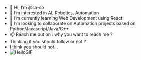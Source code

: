 

<!--
### Hi there 👋
**Sa-So/Sa-So** is a ✨ _special_ ✨ repository because its `README.md` (this file) appears on your GitHub profile.
- 🤔 I’m looking for help with 
- 💬 Ask me about 
- 😄 Pronouns: ...
- ⚡ Fun fact: ...

- 🔭 I’m currently working on Web Scraping using Javascript/Python

- 👯 I’m looking to collaborate on Automation projects based on Python/Javascript
Here are some ideas to get you started:

-->
- 👋 Hi, I’m @sa-so
- 👀 I’m interested in AI, Robotics, Automation 
- 🌱 I’m currently learning Web Development using React
- 💞 I’m looking to collaborate on Automation projects based on Python/Javascript/Java/C++
- 📫 Reach me out on : why you want to reach me ?
- Thinking if you should follow or not ?
- I think you should not...
- ![HelloGIF](https://media.giphy.com/media/NEvPzZ8bd1V4Y/giphy.gif)

<!--
- 👋 Hi, I’m @sa-so
- 👀 I’m interested in AI, Robotics, Automation 
- 🌱 I’m currently learning Web Development 
- 💞️ I’m looking to collaborate on Projects based on Python and Javascript
- 📫 Reach me out on twitter @s_cse_s
- �
-->
<!---
s-cs-s/s-cs-s is a ✨ special ✨ repository because its `README.md` (this file) appears on your GitHub profile.
You can click the Preview link to take a look at your changes.
--->
